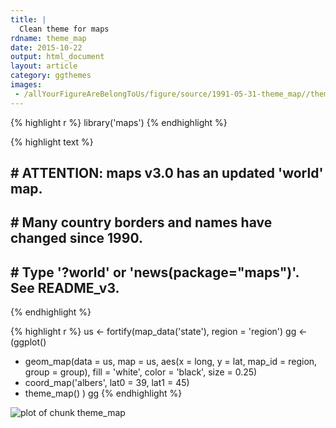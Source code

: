 ```yaml
---
title: |
  Clean theme for maps
rdname: theme_map
date: 2015-10-22
output: html_document
layout: article
category: ggthemes
images:
 - /allYourFigureAreBelongToUs/figure/source/1991-05-31-theme_map//theme_map-1.png
---
```





{% highlight r %}
library('maps')
{% endhighlight %}



{% highlight text %}
## 
##  # ATTENTION: maps v3.0 has an updated 'world' map.        #
##  # Many country borders and names have changed since 1990. #
##  # Type '?world' or 'news(package="maps")'. See README_v3. #
{% endhighlight %}



{% highlight r %}
us <- fortify(map_data('state'), region = 'region')
gg <-
 (ggplot()
  + geom_map(data  =  us, map = us,
             aes(x = long, y = lat, map_id = region, group = group),
             fill = 'white', color = 'black', size = 0.25)
  + coord_map('albers', lat0 = 39, lat1 = 45)
  + theme_map()
  )
gg
{% endhighlight %}

![plot of chunk theme_map](/allYourFigureAreBelongToUs/figure/source/1991-05-31-theme_map/theme_map-1.png) 